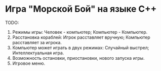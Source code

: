 # Игра "Морской Бой" на языке C++
TODO:
1. Режимы игры:
  Человек - компьютер;
  Компьютер - Компьютер.
3. Расстановка кораблей:
  Игрок расставляет вручную;
  Компьютер расставляет за игрока.
4. Компьютер может играть в двух режимах:
  Случайный выстрел;
  Интеллектуальная игра.
5. Возможность остановки, приостановки, нового запуска игры.
6. Игровое меню.
